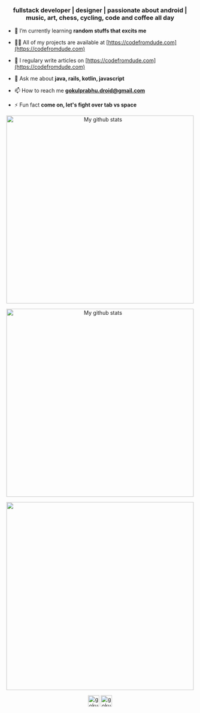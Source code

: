 <h3 align="center">fullstack developer | designer | passionate about android | music, art, chess, cycling, code and coffee all day </h3>

- 🌱 I’m currently learning **random stuffs that excits me**

- 👨‍💻 All of my projects are available at [https://codefromdude.com](https://codefromdude.com)

- 📝 I regulary write articles on [https://codefromdude.com](https://codefromdude.com)

- 💬 Ask me about **java, rails, kotlin, javascript**

- 📫 How to reach me **gokulprabhu.droid@gmail.com**

- ⚡ Fun fact **come on, let's fight over tab vs space**


<p align="center"><img width="500"  src="https://github-readme-streak-stats.herokuapp.com?user=Gokuldroid&theme=graywhite&hide_border=true&date_format=M%20j%5B%2C%20Y%5D" alt="My github stats" /> 
</p>

<p align="center"><img width="500" src="https://github-readme-stats.vercel.app/api?username=gokuldroid&show_icons=true&include_all_commits=true&theme=graywhite&hide_border=true" alt="My github stats" /> 
</p>
<p align="center"><img width="500" src="https://github-readme-stats.vercel.app/api/top-langs/?username=gokuldroid&layout=compact&theme=graywhite&hide_border=true" /></p>

<p align="center">
<a href="https://linkedin.com/in/gokul-prabhu-supersaiyan" target="blank"><img align="center" src="https://cdn.jsdelivr.net/npm/simple-icons@3.0.1/icons/linkedin.svg" alt="gokul-prabhu-supersaiyan" height="30" width="30" /></a>
<a href="https://instagram.com/gokul_supersaiyan" target="blank"><img align="center" src="https://cdn.jsdelivr.net/npm/simple-icons@3.0.1/icons/instagram.svg" alt="gokul_supersaiyan" height="30" width="30" /></a>
</p>

